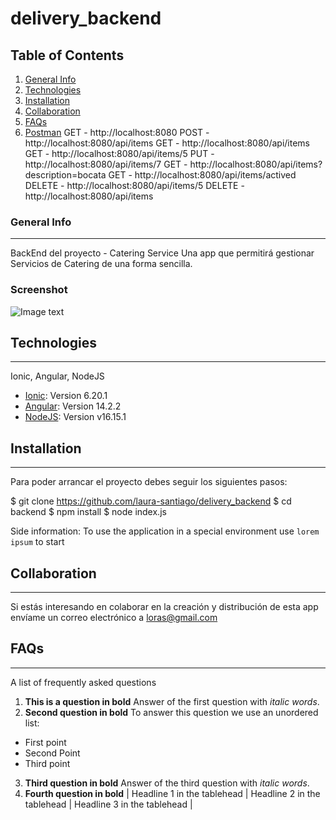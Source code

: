 # delivery_backend
## Table of Contents
1. [General Info](#general-info)
2. [Technologies](#technologies)
3. [Installation](#installation)
4. [Collaboration](#collaboration)
5. [FAQs](#faqs)
6. [Postman](#enlaces)
    GET    - http://localhost:8080
    POST   - http://localhost:8080/api/items
    GET    - http://localhost:8080/api/items
    GET    - http://localhost:8080/api/items/5
    PUT    - http://localhost:8080/api/items/7
    GET    - http://localhost:8080/api/items?description=bocata
    GET    - http://localhost:8080/api/items/actived
    DELETE - http://localhost:8080/api/items/5
    DELETE - http://localhost:8080/api/items
    
### General Info
***
BackEnd del proyecto - Catering Service
Una app que permitirá gestionar Servicios de Catering de una forma sencilla.
### Screenshot
![Image text](http://localhost:8100/login)

## Technologies
***
Ionic, Angular, NodeJS
* [Ionic](https://ionicframework.com/): Version 6.20.1
* [Angular](https://angular.io/docs): Version 14.2.2
* [NodeJS](https://nodejs.org/es/): Version v16.15.1

## Installation
***
Para poder arrancar el proyecto debes seguir los siguientes pasos:

$ git clone https://github.com/laura-santiago/delivery_backend
$ cd backend
$ npm install
$ node index.js

Side information: To use the application in a special environment use ```lorem ipsum``` to start

## Collaboration
***
Si estás interesando en colaborar en la creación y distribución de esta app
envíame un correo electrónico a loras@gmail.com

## FAQs
***
A list of frequently asked questions
1. **This is a question in bold**
Answer of the first question with _italic words_. 
2. __Second question in bold__ 
To answer this question we use an unordered list:
* First point
* Second Point
* Third point
3. **Third question in bold**
Answer of the third question with *italic words*.
4. **Fourth question in bold**
| Headline 1 in the tablehead | Headline 2 in the tablehead | Headline 3 in the tablehead |
